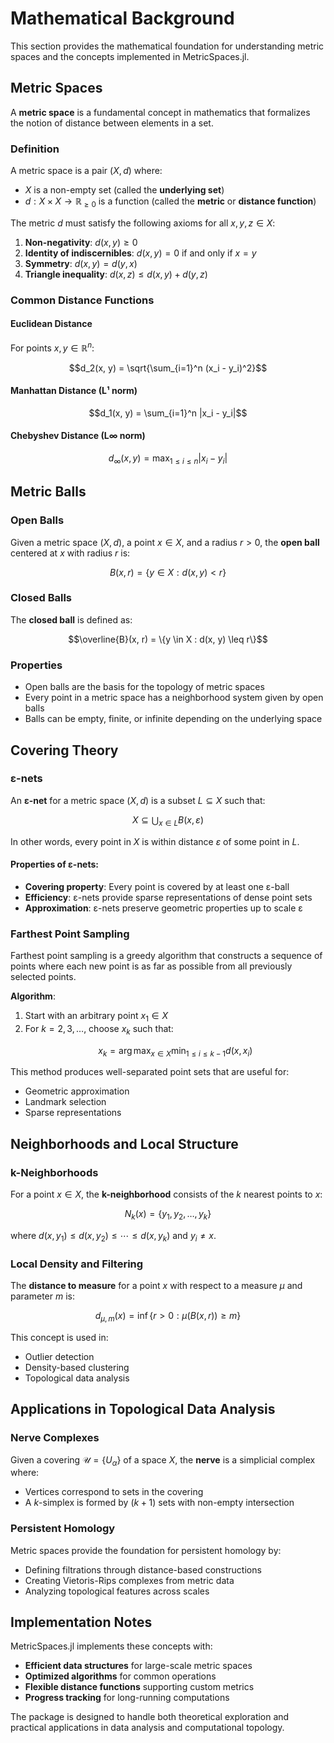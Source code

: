 # Mathematical Background

This section provides the mathematical foundation for understanding metric spaces and the concepts implemented in MetricSpaces.jl.

## Metric Spaces

A **metric space** is a fundamental concept in mathematics that formalizes the notion of distance between elements in a set.

### Definition

A metric space is a pair $(X, d)$ where:
- $X$ is a non-empty set (called the **underlying set**)
- $d: X \times X \rightarrow \mathbb{R}_{\geq 0}$ is a function (called the **metric** or **distance function**)

The metric $d$ must satisfy the following axioms for all $x, y, z \in X$:

1. **Non-negativity**: $d(x, y) \geq 0$
2. **Identity of indiscernibles**: $d(x, y) = 0$ if and only if $x = y$
3. **Symmetry**: $d(x, y) = d(y, x)$
4. **Triangle inequality**: $d(x, z) \leq d(x, y) + d(y, z)$

### Common Distance Functions

#### Euclidean Distance
For points $x, y \in \mathbb{R}^n$:
```math
d_2(x, y) = \sqrt{\sum_{i=1}^n (x_i - y_i)^2}
```

#### Manhattan Distance (L¹ norm)
```math
d_1(x, y) = \sum_{i=1}^n |x_i - y_i|
```

#### Chebyshev Distance (L∞ norm)
```math
d_\infty(x, y) = \max_{1 \leq i \leq n} |x_i - y_i|
```

## Metric Balls

### Open Balls
Given a metric space $(X, d)$, a point $x \in X$, and a radius $r > 0$, the **open ball** centered at $x$ with radius $r$ is:
```math
B(x, r) = \{y \in X : d(x, y) < r\}
```

### Closed Balls
The **closed ball** is defined as:
```math
\overline{B}(x, r) = \{y \in X : d(x, y) \leq r\}
```

### Properties
- Open balls are the basis for the topology of metric spaces
- Every point in a metric space has a neighborhood system given by open balls
- Balls can be empty, finite, or infinite depending on the underlying space

## Covering Theory

### ε-nets
An **ε-net** for a metric space $(X, d)$ is a subset $L \subseteq X$ such that:
```math
X \subseteq \bigcup_{x \in L} B(x, \varepsilon)
```

In other words, every point in $X$ is within distance $ε$ of some point in $L$.

#### Properties of ε-nets:
- **Covering property**: Every point is covered by at least one ε-ball
- **Efficiency**: ε-nets provide sparse representations of dense point sets
- **Approximation**: ε-nets preserve geometric properties up to scale ε

### Farthest Point Sampling
Farthest point sampling is a greedy algorithm that constructs a sequence of points where each new point is as far as possible from all previously selected points.

**Algorithm**:
1. Start with an arbitrary point $x_1 \in X$
2. For $k = 2, 3, \ldots$, choose $x_k$ such that:
   ```math
   x_k = \arg\max_{x \in X} \min_{1 \leq i \leq k-1} d(x, x_i)
   ```

This method produces well-separated point sets that are useful for:
- Geometric approximation
- Landmark selection
- Sparse representations

## Neighborhoods and Local Structure

### k-Neighborhoods
For a point $x \in X$, the **k-neighborhood** consists of the $k$ nearest points to $x$:
```math
N_k(x) = \{y_1, y_2, \ldots, y_k\}
```
where $d(x, y_1) \leq d(x, y_2) \leq \cdots \leq d(x, y_k)$ and $y_i \neq x$.

### Local Density and Filtering
The **distance to measure** for a point $x$ with respect to a measure $\mu$ and parameter $m$ is:
```math
d_{\mu,m}(x) = \inf\{r > 0 : \mu(B(x, r)) \geq m\}
```

This concept is used in:
- Outlier detection
- Density-based clustering
- Topological data analysis

## Applications in Topological Data Analysis

### Nerve Complexes
Given a covering $\mathcal{U} = \{U_\alpha\}$ of a space $X$, the **nerve** is a simplicial complex where:
- Vertices correspond to sets in the covering
- A $k$-simplex is formed by $(k+1)$ sets with non-empty intersection

### Persistent Homology
Metric spaces provide the foundation for persistent homology by:
- Defining filtrations through distance-based constructions
- Creating Vietoris-Rips complexes from metric data
- Analyzing topological features across scales

## Implementation Notes

MetricSpaces.jl implements these concepts with:
- **Efficient data structures** for large-scale metric spaces
- **Optimized algorithms** for common operations
- **Flexible distance functions** supporting custom metrics
- **Progress tracking** for long-running computations

The package is designed to handle both theoretical exploration and practical applications in data analysis and computational topology.
